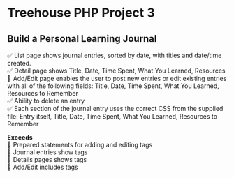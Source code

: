 # Treehouse PHP Project 3  
## Build a Personal Learning Journal  
  
:white_check_mark: List page shows journal entries, sorted by date, with titles and date/time created.  
:white_check_mark: Detail page shows Title, Date, Time Spent, What You Learned, Resources   
:black_square_button: Add/Edit page enables the user to post new entries or edit existing entries with all of the following fields: Title, Date, Time Spent, What You Learned, Resources to Remember  
:white_check_mark: Ability to delete an entry  
:white_check_mark: Each section of the journal entry uses the correct CSS from the supplied file: Entry itself, Title, Date, Time Spent, What You Learned, Resources to Remember  
  
**Exceeds**  
:black_square_button: Prepared statements for adding and editing tags  
:black_square_button: Journal entries show tags  
:black_square_button: Details pages shows tags  
:black_square_button: Add/Edit includes tags  
